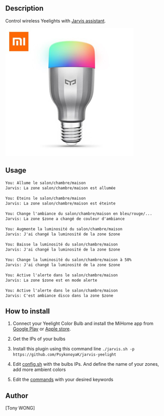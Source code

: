 ## Description
Control wireless Yeelights with <a target="_blank" href="http://domotiquefacile.fr/jarvis/">Jarvis assistant</a>.


<img src="https://raw.githubusercontent.com/PsykonoyaK/jarvis-yeelight/master/yeelight.jpg" width="400">


## Usage
```
You: Allume le salon/chambre/maison
Jarvis: La zone salon/chambre/maison est allumée

You: Eteins le salon/chambre/maison
Jarvis: La zone salon/chambre/maison est éteinte

You: Change l'ambiance du salon/chambre/maison en bleu/rouge/...
Jarvis: La zone $zone a changé de couleur d'ambiance

You: Augmente la luminosité du salon/chambre/maison
Jarvis: J'ai changé la luminosité de la zone $zone

You: Baisse la luminosité du salon/chambre/maison
Jarvis: J'ai changé la luminosité de la zone $zone

You: Change la luminosité du salon/chambre/maison à 50%
Jarvis: J'ai changé la luminosité de la zone $zone

You: Active l'alerte dans le salon/chambre/maison
Jarvis: La zone $zone est en mode alerte

You: Active l'alerte dans le salon/chambre/maison
Jarvis: C'est ambiance disco dans la zone $zone

```

## How to install

1) Connect your Yeelight Color Bulb and install the MiHome app from <a target="_blank" href="https://play.google.com/store/apps/details?id=com.xiaomi.smarthome&hl=fr">Google Play</a> or <a target="_blank" href="https://itunes.apple.com/us/app/mi-home-xiaomi-for-your-smarthome/id957323480?mt=8">Apple store</a>.

2) Get the IPs of your bulbs

3) Install this plugin using this command line ```./jarvis.sh -p https://github.com/PsykonoyaK/jarvis-yeelight```

4) Edit <a target="_blank" href="https://github.com/PsykonoyaK/jarvis-yeelight/blob/master/config.sh">config.sh</a> with the bulbs IPs. And define the name of your zones, add more ambient colors

5) Edit the <a target="_blank" href="https://github.com/PsykonoyaK/jarvis-yeelight/blob/master/fr/commands">commands</a> with your desired keywords

## Author
[Tony WONG]

